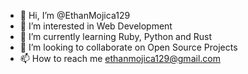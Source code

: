 - 👋 Hi, I’m @EthanMojica129
- 👀 I’m interested in Web Development
- 🌱 I’m currently learning Ruby, Python and Rust
- 💞️ I’m looking to collaborate on Open Source Projects
- 📫 How to reach me ethanmojica129@gmail.com

<!---
EthanMojica129/EthanMojica129 is a ✨ special ✨ repository because its `README.md` (this file) appears on your GitHub profile.
You can click the Preview link to take a look at your changes.
--->

